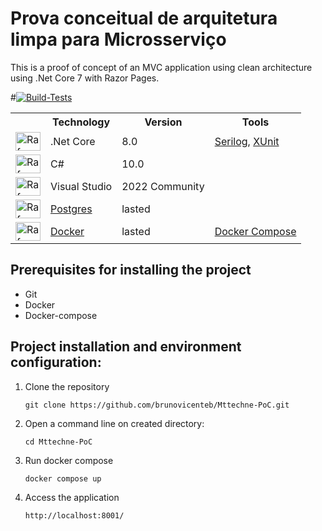 #  Prova conceitual de arquitetura limpa para Microsserviço

This is a proof of concept of an MVC application using clean architecture using .Net Core 7 with Razor Pages.

#[![Build-Tests](https://github.com/brunovicenteb/Mttechne-PoC/actions/workflows/Build-Test-Coverage.yml/badge.svg?branch=main)](https://github.com/brunovicenteb/Mttechne-PoC/actions/workflows/Build-Test-Coverage.yml)

<table>
  <tr>
    <th></th>
    <th>Technology</th>
    <th>Version</th>
    <th>Tools</th>    
  </tr>
  <tr>
    <td><img align="center" alt="Rafa-Csharp" height="30" width="40" src="https://icongr.am/devicon/dot-net-original.svg?size=40"></td>
    <td>.Net Core</td>
    <td>8.0</td>
    <td><a href="https://serilog.net">Serilog</a>, <a href="https://xunit.net/">XUnit</a></td>
  </tr>
  <tr>
    <td><img align="center" alt="Rafa-Csharp" height="30" width="40" src="https://icongr.am/devicon/csharp-original.svg?size=40"></td>
    <td>C#</td>
    <td>10.0</td>
    <td></td>
  </tr>    
  <tr>
    <td><img align="center" alt="Rafa-Csharp" height="30" width="40" src="https://icongr.am/devicon/visualstudio-plain.svg?size=40"></td>
    <td>Visual Studio</td>
    <td>2022 Community</td>
    <td></td>
  </tr>    
  <tr>
    <td><img align="center" alt="Rafa-Csharp" height="30" width="40" src="https://icongr.am/devicon/postgresql-original.svg?size=40"></td>
    <td><a href="https://www.postgresql.org/">Postgres</a></td>
    <td>lasted</td>
    <td></td>    
  </tr> 
  <tr>
    <td><img align="center" alt="Rafa-Csharp" height="30" width="40" src="https://icongr.am/devicon/docker-original.svg?size=40"></td>
    <td><a href="https://www.docker.com/">Docker</a></td>
    <td>lasted</td>
    <td><a href="https://docs.docker.com/compose">Docker Compose</a></td>    
  </tr>
</table>

## Prerequisites for installing the project

+ Git
+ Docker
+ Docker-compose

## Project installation and environment configuration:

1. Clone the repository

   `
   git clone https://github.com/brunovicenteb/Mttechne-PoC.git
   `

2. Open a command line on created directory:

   `
   cd Mttechne-PoC
   `

4. Run docker compose

   `
   docker compose up
   `
5. Access the application

   `
   http://localhost:8001/
   `
